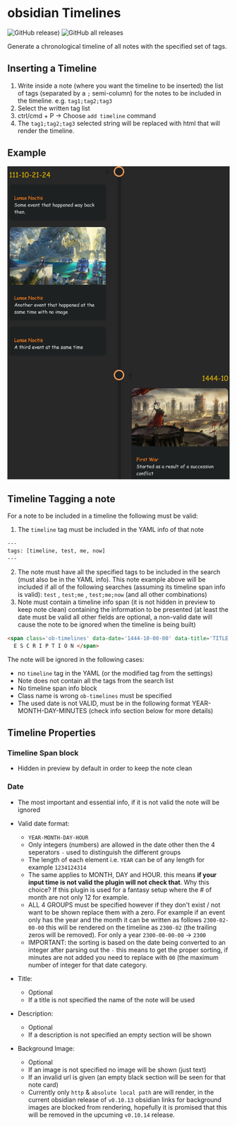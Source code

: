 # obsidian Timelines
![GitHub release)](https://img.shields.io/github/v/release/Darakah/obsidian-timelines)
![GitHub all releases](https://img.shields.io/github/downloads/Darakah/obsidian-timelines/total)

Generate a chronological timeline of all notes with the specified set of tags. 

## Inserting a Timeline

1. Write inside a note (where you want the timeline to be inserted) the list of tags (separated by a `;` semi-column) for the notes to be included in the timeline. e.g. `tag1;tag2;tag3` 
2. Select the written tag list
3. ctrl/cmd + P -> Choose `add timeline` command
4. The `tag1;tag2;tag3` selected string will be replaced with html that will render the timeline. 

## Example
![example](https://raw.githubusercontent.com/Darakah/obsidian-timelines/main/images/exp_2.png)

## Timeline Tagging a note
For a note to be included in a timeline the following must be valid:
1. The `timeline` tag must be included in the YAML info of that note
```html
---
tags: [timeline, test, me, now]
---
```
2. The note must have all the specified tags to be included in the search (must also be in the YAML info). This note example above will be included if all of the following searches (assuming its timeline span info is valid): `test` , `test;me` , `test;me;now` (and all other combinations) 
3. Note must contain a timeline info span (it is not hidden in preview to keep note clean) containing the information to be presented (at least the date must be valid all other fields are optional, a non-valid date will cause the note to be ignored when the timeline is being built)

```html
<span class='ob-timelines' data-date='1444-10-00-00' data-title='TITLE' data-img = 'URL'> D
  E S C R I P T I O N </span> 
```

The note will be ignored in the following cases:
- no `timeline` tag in the YAML (or the modified tag from the settings)
- Note does not contain all the tags from the search list
- No timeline span info block
- Class name is wrong `ob-timelines` must be specified
- The used date is not VALID, must be in the following format YEAR-MONTH-DAY-MINUTES (check info section below for more details)

## Timeline Properties

### Timeline Span block
- Hidden in preview by default in order to keep the note clean

### Date
- The most important and essential info, if it is not valid the note will be ignored

- Valid date format: 
  - `YEAR-MONTH-DAY-HOUR`
  - Only integers (numbers) are allowed in the date other then the 4 seperators `-` used to distinguish the different groups
  - The length of each element i.e. `YEAR` can be of any length for example `1234124314`
  - The same applies to MONTH, DAY and HOUR. this means **if your input time is not valid the plugin will not check that**. Why this choice? If this plugin is used for a fantasy setup where the # of month are not only 12 for example.
  - ALL 4 GROUPS must be specified however if they don't exist / not want to be shown replace them with a zero. For example if an event only has the year and the month it can be written as follows `2300-02-00-00` this will be rendered on the timeline as `2300-02` (the trailing zeros will be removed). For only a year `2300-00-00-00` -> `2300`
  - IMPORTANT: the sorting is based on the date being converted to an integer after parsing out the `-` this means to get the proper sorting, if minutes are not added you need to replace with `00` (the maximum number of integer for that date category.

- Title:
  - Optional
  - If a title is not specified the name of the note will be used

- Description:
  - Optional
  - If a description is not specified an empty section will be shown

- Background Image:
  - Optional
  - If an image is not specified no image will be shown (just text)
  - If an invalid url is given (an empty black section will be seen for that note card)
  - Currently only `http` & `absolute local path` are will render, in the current obsidian release of `v0.10.13` obsidian links for background images are blocked from rendering, hopefully it is promised that this will be removed in the upcuming `v0.10.14` release. 






